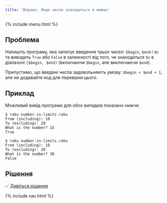 ```yaml
---
title: 'Вправа: Якщо число знаходиться в межах'
---
```


{% include menu.html %}

## Проблема

Напишіть програму, яка запитує введення трьох чисел: `$begin`, `$end` і `$n` та виводить `True` або `False` в залежності від того, чи знаходиться `$n` в діапазоні `[$begin, $end)` (включаючи `$begin`, але виключаючи `$end`).

Припустимо, що введені числа задовольняють умову: `$begin < $end + 1`, але не додавайте код для перевірки цього.

## Приклад

Можливий вивід програми для обох випадків показано нижче:

```console
$ raku number-in-limits.raku
From (including): 10
To (excluding): 20
What is the number? 15
True

$ raku number-in-limits.raku
From (including): 10
To (excluding): 20
What is the number? 30
False
```

## Рішення

✅ [Дивіться рішення](solution)

{% include nav.html %}
